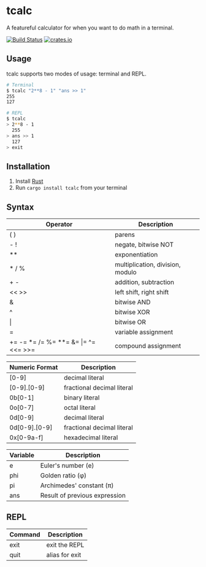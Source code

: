 # tcalc
A featureful calculator for when you want to do math in a terminal.

[![Build Status](https://travis-ci.org/dubrowgn/tcalc.svg?branch=master)](https://travis-ci.org/dubrowgn/tcalc)
[![crates.io](https://img.shields.io/crates/v/tcalc)](https://crates.io/crates/tcalc)

## Usage
tcalc supports two modes of usage: terminal and REPL.

```bash
# Terminal
$ tcalc "2**8 - 1" "ans >> 1"
255
127
```

```bash
# REPL
$ tcalc
> 2**8 - 1
  255
> ans >> 1
  127
> exit
```

## Installation

1. Install [Rust](https://www.rust-lang.org/en-US/install.html)
2. Run `cargo install tcalc` from your terminal

## Syntax

| Operator | Description                                                  |
|----------|--------------------------------------------------------------|
| ( )                                  | parens                           |
| - !                                  | negate, bitwise NOT              |
| \*\*                                 | exponentiation                   |
| * / %                                | multiplication, division, modulo |
| + -                                  | addition, subtraction            |
| << >>                                | left shift, right shift          |
| &                                    | bitwise AND                      |
| ^                                    | bitwise XOR                      |
| \|                                   | bitwise OR                       |
| =                                    | variable assignment              |
| += -= *= /= %= **= &= \|= ^= <<= >>= | compound assignment              |

| Numeric Format | Description                |
|----------------|----------------------------|
| [0-9]          | decimal literal            |
| [0-9].[0-9]    | fractional decimal literal |
| 0b[0-1]        | binary literal             |
| 0o[0-7]        | octal literal              |
| 0d[0-9]        | decimal literal            |
| 0d[0-9].[0-9]  | fractional decimal literal |
| 0x[0-9a-f]     | hexadecimal literal        |

| Variable | Description                   |
|----------|-------------------------------|
| e        | Euler's number (e)            |
| phi      | Golden ratio (φ)              |
| pi       | Archimedes' constant (π)      |
| ans      | Result of previous expression |

## REPL

| Command | Description              |
|---------|--------------------------|
| exit    | exit the REPL            |
| quit    | alias for exit           |

